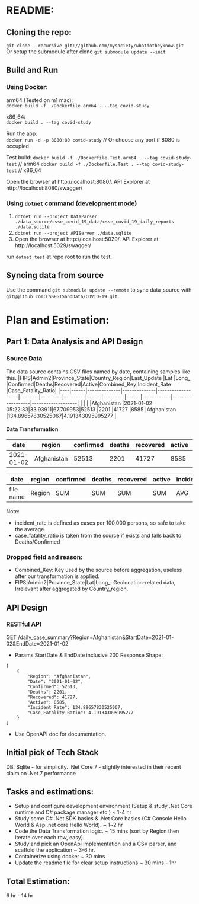 # README:

## Cloning the repo:
`git clone --recursive git://github.com/mysociety/whatdotheyknow.git`  
Or setup the submodule after clone
`git submodule update --init`

## Build and Run
### Using Docker:
arm64 (Tested on m1 mac):  
`docker build -f ./Dockerfile.arm64 . --tag covid-study`  

x86_64:  
`docker build . --tag covid-study`

Run the app:  
`docker run -d -p 8080:80 covid-study` // Or choose any port if 8080 is occupied

Test build:
`docker build -f ./Dockerfile.Test.arm64 . --tag covid-study-test` // arm64
`docker build -f ./Dockerfile.Test . --tag covid-study-test` // x86_64

Open the browser at http://localhost:8080/. API Explorer at http://localhost:8080/swagger/

### Using `dotnet` command (development mode)
1. `dotnet run --project DataParser ./data_source/csse_covid_19_data/csse_covid_19_daily_reports ./data.sqlite`
2. `dotnet run --project APIServer ./data.sqlite`
3. Open the browser at http://localhost:5029/.  API Explorer at http://localhost:5029/swagger/

run `dotnet test` at repo root to run the test.
## Syncing data from source
Use the command `git submodule update --remote` to sync data_source with `git@github.com:CSSEGISandData/COVID-19.git`.

# Plan and Estimation:
## Part 1: Data Analysis and API Design
### Source Data
The data source contains CSV files named by date, containing samples like this.
|FIPS|Admin2|Province_State|Country_Region|Last_Update        |Lat     |Long_    |Confirmed|Deaths|Recovered|Active|Combined_Key|Incident_Rate     |Case_Fatality_Ratio|
|----|------|--------------|--------------|-------------------|--------|---------|---------|------|---------|------|------------|------------------|-------------------|
|    |      |              |Afghanistan   |2021-01-02 05:22:33|33.93911|67.709953|52513    |2201  |41727    |8585  |Afghanistan |134.89657830525067|4.191343095995277  |

#### Data Transformation
|date      |region        |confirmed|deaths|recovered|active|incident_rate     |case_fatality_ratio|
|----------|--------------|---------|------|---------|------|------------------|-------------------|
|2021-01-02|Afghanistan   |52513    |2201  |41727    |8585  |134.89657830525067|4.191343095995277  |

|date     |region        |confirmed|deaths|recovered|active|incident_rate     |case_fatality_ratio       |
|---------|--------------|---------|------|---------|------|------------------|--------------------------|
|file name|Region        |SUM      |SUM   |SUM      |SUM   |AVG               |SUM(Deaths)/SUM(Confirmed)|
 
Note:
- incident_rate is defined as cases per 100,000 persons, so safe to take the average.
- case_fatality_ratio is taken from the source if exists and falls back to Deaths/Confirmed


### Dropped field and reason:
- Combined_Key: Key used by the source before aggregation, useless after our transformation is applied.
- FIPS|Admin2|Province_State|Lat|Long_: Geolocation-related data, Irrelevant after aggregated by Country_region.

## API Design
### RESTful API
GET /daily_case_summary?Region=Afghanistan&StartDate=2021-01-02&EndDate=2021-01-02
 - Params StartDate & EndDate inclusive
200 Response Shape:
```
[
    {
        "Region": "Afghanistan",
        "Date": "2021-01-02",
        "Confirmed": 52513,
        "Deaths": 2201,
        "Recovered": 41727,
        "Active": 8585,
        "Incident_Rate": 134.89657830525067,
        "Case_Fatality_Ratio": 4.191343095995277
    }
]
```
* Use OpenAPI doc for documentation.

## Initial pick of Tech Stack
DB: Sqlite - for simplicity.
.Net Core 7 - slightly interested in their recent claim on .Net 7 performance

## Tasks and estimations:
- Setup and configure development environment (Setup & study .Net Core runtime and C# package manager etc.) ~ 1-4 hr
- Study some C# .Net SDK basics & .Net Core basics (C# Console Hello World & Asp .net core Hello World). ~ 1~2 hr
- Code the Data Transformation logic. ~ 15 mins (sort by Region then iterate over each row, easy).
- Study and pick an OpenApi implementation and a CSV parser, and scaffold the application ~ 3-6 hr.
- Containerize using docker ~ 30 mins
- Update the readme file for clear setup instructions ~ 30 mins - 1hr

## Total Estimation:
6 hr - 14 hr